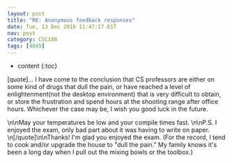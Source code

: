 ```yaml
---
layout: post
title: "RE: Anonymous feedback responses"
date: Tue, 13 Dec 2016 11:47:17 EST
nav: post
category: CSC108
tags: [4045]
---
```


* content
{:toc}

[quote]... I have come to the conclusion that CS professors are either on some kind of drugs that dull the pain, or have reached a level of enlightenment(not the desktop environment) that is very difficult to obtain, or store the frustration and spend hours at the shooting range after office hours. Whichever the case may be, I wish you good luck in the future. 
<!-- more -->
<p>\n\nMay your temperatures be low and your compile times fast. \n\nP.S. I enjoyed the exam, only bad part about it was having to write on paper. \n[/quote]\n\nThanks! I'm glad you enjoyed the exam.  (For the record, I tend to cook and/or upgrade the house to "dull the pain." My family knows it's been a long day when I pull out the mixing bowls or the toolbox.)</p>
